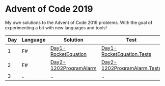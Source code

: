 # Advent of Code 2019

My own solutions to the Advent of Code 2019 problems.
With the goal of experimenting a bit with new languages and tools!

| Day | Language | Solution | Test |
| --- | -------- | -------- | ---- |
|  1  | F#       | [Day1-RocketEquation](https://github.com/Lerke/AdventOfCode2019/tree/master/Day1-RocketEquation) | [Day1-RocketEquation.Tests](https://github.com/Lerke/AdventOfCode2019/tree/master/Day1-RocketEquation.Tests) |
|  2  | F#       | [Day2-1202ProgramAlarm]()       | [Day2-1202ProgramAlarm.Tests]()   |
|  3  | ..       | ..       | ..   |
